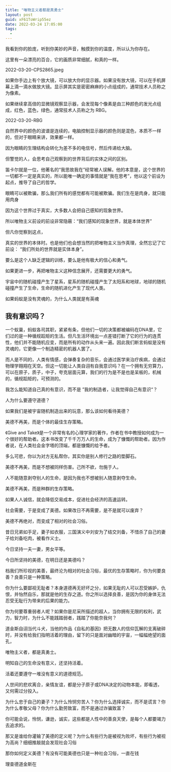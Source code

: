 ```yaml
---
title: "唯物主义者都是真勇士"
layout: post
guid: xF61ToWrip55ez
date: 2022-03-24 17:05:00
tags:
  -
---
```


我看到你的脸庞，听到你美妙的声音，触摸到你的温度，所以认为你存在。

这里有一朵漂亮的百合，它的画质非常细腻，和真的一样。


2022-03-20-CPS2865.jpeg


如果你手边上有个放大镜，可以放大你的显示器。如果没有放大镜，可以在手机屏幕上滴一滴水做放大镜。显示屏其实是密密麻麻的小点组成的，通常技术人员称之为像素。


如果继续拿高倍的显微镜观察显示器，会发现每个像素是由三种颜色的发光点组成，红色，蓝色，绿色，通常技术人员称之为 RBG。

2022-03-20-RBG

自然界中的颜色的波谱是连续的，电脑控制显示器的颜色则是混色，本质不一样的，但对于眼睛来讲，效果都一样。

因为眼睛的生理结构会转化为差不多的电信号，然后传递给大脑。

但警觉的人，会思考自己观察到的世界背后的实体之间的区别。

笛卡尔就是一位，他著名的“我思故我在”经常被人误解。他的本意是，这个世界的一切都不一定是真实的，所以能唯一确定的事情就是“我在思考”，他以这个前设为起点，推导了自己的哲学。



眼睛可以被欺骗，那么我们所有的感觉都有可能被欺骗。我们生在是肉身，就只能用肉身


因为这个世界过于真实，大多数人会把自己感知的现象世界。



所以唯物主义前设的前设非常隐蔽：“我们感知的现象世界，就是本体世界”

但凡你觉察到这点，


真实的世界的本体时。也是他们也会想当然的把唯物主义当作真理，全然忘记了它前设： “我们所处的世界就是实体本身”。

要么是这个人缺乏逻辑的训练，要么是他有极大的信心和勇气。


如果更进一步，再把唯物主义这种信念展开，还需要更大的勇气。


宇宙中的随机碰撞产生了星系，星系的随机碰撞产生了太阳系和地球，地球的随机碰撞产生了生命，生命的随机进化产生了现代人类。



如果蚂蚁是没有灵魂的，为什么人类就是有英魂

## 我有意识吗？

一个蚁巢，蚂蚁各司其职，紧紧有条，但他们一切的决策都被编码在DNA里，它们过的是一种循规蹈矩的生活。但凡生活环境出一点差错打断了它的行为的连贯性，他们并不能随机应变，而是所有的动作从头来一遍。因此我们断言蚂蚁是没有灵魂的，它更像一个制造精密的机器人罢了。


而人是不同的，人类有情感，会弹奏复杂的音乐，会通过医学来治疗疾病，会通过物理学翱翔在天空。但这一切能让人类自诩有自我意识吗？在一个拥有无穷算力，可以在原子，质子，中子，夸克层面元算，我们的行为是不是也是呆板的，机械的，循规蹈矩的，可预测的。

我怎么能知道自己真的有意识，而不是 ”我的制造者，让我觉得自己有意识“？



人为什么要遵守道德？


如果我们是被宇宙随机制造出来的玩意，那么该如何看待美德？


美德不再美，而是个体的最佳生存策略。


《Give and Take》是一个非常有名的心理学家的著作，作者在书中教授如何成为一个很好的帮助者。这本书改变了千千万万人的生命，成为了慷慨的帮助者。因为作者说，在人类社会金字塔的顶端，都是慷慨的给予者。

多么可悲，你以为对方无私帮你，其实你是别人修行之路的垫脚石。



美德不再美，而是不想被同样伤害。己所不欲，勿施于人。

人不能随意剥夺别人的生命，是因为我也不想被别人随意剥夺生命。




美德不再美，而是种群的生存策略。

如果人人诚信，就会降低交易成本，促进社会经济的高速运转。

社会需要，于是变成了美德。如果改日不再需要，是不是就可以废弃？



美德不再绝对，而变成了相对的社会习俗。

昔日兄弟如手足，妻子如衣服，三国演义中刘安为了结交刘备，不惜杀了自己的妻子给刘备吃肉，被看作义士。

今日坚持一夫一妻，男女平等。

今日所坚持的美德，在明日还是美德吗？




档我们所珍视的美善，最终沦为相对的社会习俗，最优的生存策略时，你为何要良善？良善只是一种策略。

你为什么要鄙视无耻者？本身道德再无好坏之分，如果无耻的人可以忍受嫉妒，仇恨，并怡然自乐，那就是他的生存之道。你之所以选择良善，是因为你的身体无法忍受无耻行为带来的后果的能力。

你为何要尊重弱者人呢？如果你是尼采所描述的超人，当你拥有无限的权利，武力，智力时，为什么不能践踏弱者，践踏了你能奈我何？



道金斯自诩当代斗犬，当他的作品《自私的基因》把无数人的信仰瓦解的支离破碎时，并没有给我们指明活着的理由，留下的只是面对幽暗的宇宙，一幅幅绝望的面孔，


唯物主义者，都是真勇士。

明知自己的生命没有意义，还坚持活着。

活着还要遵守一堆没有意义的道德规范。

人世间的悲欢离合，亲情友谊，都是分子原子或DNA决定的动物本能，即看透，又何需过分投入。




























为什么忠于自己的妻子？为什么怜悯穷苦人？你为什么选择诚实，而不是谎言？你为什么孝敬父母？你为什么勤劳致富，而不是通过诈骗致富？


你可能会说，怜悯，谦逊，诚实，这些都是人性中的善良天使，是每个人都要竭力去追求的。

那又是谁给你灌输了美德的定义呢？为什么有些行为是被视为败坏，有些行为被视为高尚？细细推敲就会发现社会习俗








那你如何定义美德？有没有可能美德也只是一种社会习俗，一直在钱




理查德道金斯在